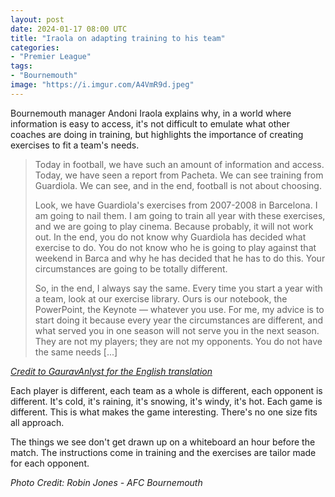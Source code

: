 ```yaml
---
layout: post
date: 2024-01-17 08:00 UTC
title: "Iraola on adapting training to his team"
categories:
- "Premier League"
tags:
- "Bournemouth"
image: "https://i.imgur.com/A4VmR9d.jpeg"
---
```


Bournemouth manager Andoni Iraola explains why, in a world where information is easy to access, it's not difficult to emulate what other coaches are doing in training, but highlights the importance of creating exercises to fit a team's needs.

<!---more--->

> Today in football, we have such an amount of information and access. Today, we have seen a report from Pacheta. We can see training from Guardiola. We can see, and in the end, football is not about choosing. 
>  
> Look, we have Guardiola's exercises from 2007-2008 in Barcelona. I am going to nail them. I am going to train all year with these exercises, and we are going to play cinema. Because probably, it will not work out. In the end, you do not know why Guardiola has decided what exercise to do. You do not know who he is going to play against that weekend in Barca and why he has decided that he has to do this. Your circumstances are going to be totally different. 
>  
> So, in the end, I always say the same. Every time you start a year with a team, look at our exercise library. Ours is our notebook, the PowerPoint, the Keynote — whatever you use. For me, my advice is to start doing it because every year the circumstances are different, and what served you in one season will not serve you in the next season. They are not my players; they are not my opponents. You do not have the same needs [...]

*[Credit to GauravAnlyst for the English translation](https://x.com/gauravanlyst/status/1736032897927450749?s=46&t=YC8lQJTh43E_mBQW40Ct2g)*

Each player is different, each team as a whole is different, each opponent is different. It's cold, it's raining, it's snowing, it's windy, it's hot. Each game is different. This is what makes the game interesting. There's no one size fits all approach.

The things we see don't get drawn up on a whiteboard an hour before the match. The instructions come in training and the exercises are tailor made for each opponent.

*Photo Credit: 	Robin Jones - AFC Bournemouth* 
